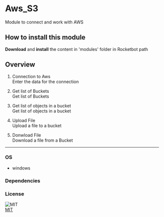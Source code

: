 



# Aws_S3
  
Module to connect and work with AWS 

## How to install this module
  
__Download__ and __install__ the content in 'modules' folder in Rocketbot path  



## Overview


1. Connection to Aws  
Enter the data for the connection

2. Get list of Buckets  
Get list of Buckets

3. Get list of objects in a bucket  
Get list of objects in a bucket

4. Upload File  
Upload a file to a bucket

5. Donwload File  
Download a file from a Bucket  




----
### OS

- windows

### Dependencies

### License
  
![MIT](https://camo.githubusercontent.com/107590fac8cbd65071396bb4d04040f76cde5bde/687474703a2f2f696d672e736869656c64732e696f2f3a6c6963656e73652d6d69742d626c75652e7376673f7374796c653d666c61742d737175617265)  
[MIT](http://opensource.org/licenses/mit-license.ph)